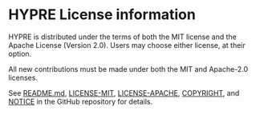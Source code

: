# HYPRE License information

HYPRE is distributed under the terms of both the MIT license and the Apache License (Version 2.0). Users may choose either license, at their option.

All new contributions must be made under both the MIT and Apache-2.0 licenses.

See 
[README.md](https://github.com/hypre-space/hypre/blob/master/README.md),
[LICENSE-MIT](https://github.com/hypre-space/hypre/blob/master/LICENSE-MIT), 
[LICENSE-APACHE](https://github.com/hypre-space/hypre/blob/master/LICENSE-APACHE), 
[COPYRIGHT](https://github.com/hypre-space/hypre/blob/master/COPYRIGHT), and 
[NOTICE](https://github.com/hypre-space/hypre/blob/master/NOTICE)
in the GitHub repository for details.

